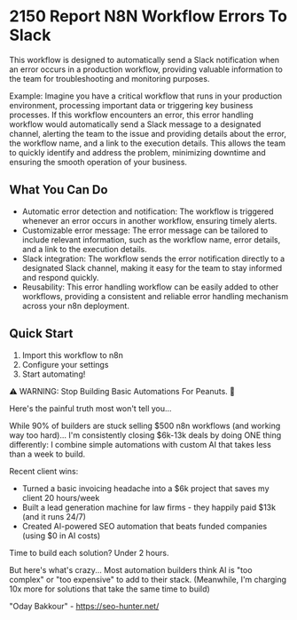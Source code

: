 # 2150 Report N8N Workflow Errors To Slack

This workflow is designed to automatically send a Slack notification when an error occurs in a production workflow, providing valuable information to the team for troubleshooting and monitoring purposes.

Example: Imagine you have a critical workflow that runs in your production environment, processing important data or triggering key business processes. If this workflow encounters an error, this error handling workflow would automatically send a Slack message to a designated channel, alerting the team to the issue and providing details about the error, the workflow name, and a link to the execution details. This allows the team to quickly identify and address the problem, minimizing downtime and ensuring the smooth operation of your business.

## What You Can Do
- Automatic error detection and notification: The workflow is triggered whenever an error occurs in another workflow, ensuring timely alerts.
- Customizable error message: The error message can be tailored to include relevant information, such as the workflow name, error details, and a link to the execution details.
- Slack integration: The workflow sends the error notification directly to a designated Slack channel, making it easy for the team to stay informed and respond quickly.
- Reusability: This error handling workflow can be easily added to other workflows, providing a consistent and reliable error handling mechanism across your n8n deployment.

## Quick Start
1. Import this workflow to n8n
2. Configure your settings
3. Start automating!

⚠️ WARNING: Stop Building Basic Automations For Peanuts. 🚫

Here's the painful truth most won't tell you...

While 90% of builders are stuck selling $500 n8n workflows (and working way too hard)...
I'm consistently closing $6k-13k deals by doing ONE thing differently:
I combine simple automations with custom AI that takes less than a week to build.

Recent client wins:
* Turned a basic invoicing headache into a $6k project that saves my client 20 hours/week
* Built a lead generation machine for law firms - they happily paid $13k (and it runs 24/7)
* Created AI-powered SEO automation that beats funded companies (using $0 in AI costs)

Time to build each solution? Under 2 hours.

But here's what's crazy...
Most automation builders think AI is "too complex" or "too expensive" to add to their stack.
(Meanwhile, I'm charging 10x more for solutions that take the same time to build)

"Oday Bakkour" - https://seo-hunter.net/
